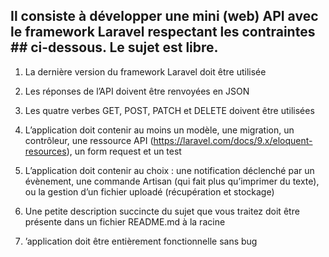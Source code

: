 ## Il consiste à développer une mini (web) API avec le framework Laravel respectant les contraintes           ## ci-dessous. Le sujet est libre.

1. La dernière version du framework Laravel doit être utilisée

2. Les réponses de l’API doivent être renvoyées en JSON

3. Les quatre verbes GET, POST, PATCH et DELETE doivent être utilisées

4. L’application doit contenir au moins un modèle, une migration, un contrôleur, 
   une ressource API (https://laravel.com/docs/9.x/eloquent-resources), un form request et un test

5. L’application doit contenir au choix : une notification déclenché par un évènement, 
   une commande Artisan (qui fait plus qu’imprimer du texte),
   ou la gestion d’un fichier uploadé (récupération et stockage)

6. Une petite description succincte du sujet que vous traitez doit être présente dans un fichier README.md 
   à la racine

7. ’application doit être entièrement fonctionnelle sans bug